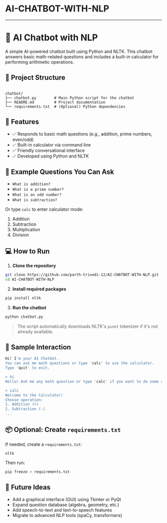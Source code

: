 # AI-CHATBOT-WITH-NLP


---


# 🤖 AI Chatbot with NLP

A simple AI-powered chatbot built using Python and NLTK. This chatbot answers basic math-related questions and includes a built-in calculator for performing arithmetic operations.

## 📁 Project Structure

```

chatbot/
├── chatbot.py        # Main Python script for the chatbot
├── README.md         # Project documentation
└── requirements.txt  # (Optional) Python dependencies

````

## 🚀 Features

- ✅ Responds to basic math questions (e.g., addition, prime numbers, even/odd)
- ✅ Built-in calculator via command line
- ✅ Friendly conversational interface
- ✅ Developed using Python and NLTK

## 💬 Example Questions You Can Ask

- `What is addition?`
- `What is a prime number?`
- `What is an odd number?`
- `What is subtraction?`

Or type `calc` to enter calculator mode:

1. Addition  
2. Subtraction  
3. Multiplication  
4. Division  

## 💻 How to Run

1. **Clone the repository**  
```bash
git clone https://github.com/parth-trivedi-12/AI-CHATBOT-WITH-NLP.git
cd AI-CHATBOT-WITH-NLP
````

2. **Install required packages**

```bash
pip install nltk
```

3. **Run the chatbot**

```bash
python chatbot.py
```

> The script automatically downloads NLTK's `punkt` tokenizer if it's not already available.

## 🧪 Sample Interaction

```bash
Hi! I'm your AI Chatbot.
You can ask me math questions or type 'calc' to use the calculator.
Type 'quit' to exit.

> hi
Hello! Ask me any math question or type 'calc' if you want to do some calculations.

> calc
Welcome to the Calculator!
Choose operation:
1. Addition (+)
2. Subtraction (-)
...
```

## 📦 Optional: Create `requirements.txt`

If needed, create a `requirements.txt`:

```
nltk
```

Then run:

```bash
pip freeze > requirements.txt
```

## 🔧 Future Ideas

* Add a graphical interface (GUI) using Tkinter or PyQt
* Expand question database (algebra, geometry, etc.)
* Add speech-to-text and text-to-speech features
* Migrate to advanced NLP tools (spaCy, transformers)

